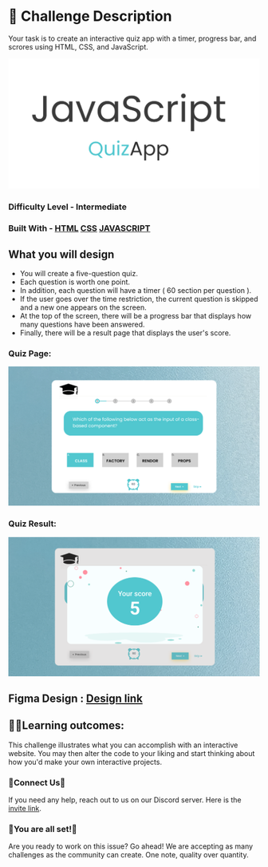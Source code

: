 
# 🚀 Challenge Description

Your task is to create an interactive quiz app with a timer, progress bar, and scrores using HTML, CSS, and JavaScript.

<img src="https://github.com/RuchikaSuryawanshi7/Webgenix/blob/main/images/Group%20134.png">

### Difficulty Level - Intermediate
  
### Built With - [HTML](https://html.com/)  [CSS](https://html.com/)  [JAVASCRIPT](https://www.javascript.com/)


## What you will design
- You will create a five-question quiz.
- Each question is worth one point.
- In addition, each question will have a timer ( 60 section per question ).
- If the user goes over the time restriction, the current question is skipped and a new one appears on the screen.
- At the top of the screen, there will be a progress bar that displays how many questions have been answered.
- Finally, there will be a result page that displays the user's score.

### Quiz Page:
<img src="https://github.com/RuchikaSuryawanshi7/Webgenix/blob/main/images/Quiz.png">
 
### Quiz Result:
<img src="https://github.com/RuchikaSuryawanshi7/Webgenix/blob/main/images/Result.png">

## Figma Design : [Design link](https://www.figma.com/file/crbw4vyTR0jUkf4Ix4mWBM/Javascript-Quiz-App?node-id=12%3A4) 

## 👨‍💻Learning outcomes:
This challenge illustrates what you can accomplish with an interactive website. You may then alter the code to your liking and start thinking about how you'd make your own interactive projects.

### 🌟Connect Us🌟
If you need any help, reach out to us on our Discord server. Here is the [invite link](https://discord.gg/FYSQUEw6xP).

### 🌟You are all set!🌟
Are you ready to work on this issue? Go ahead! We are accepting as many challenges as the community can create. One note, quality over quantity.

